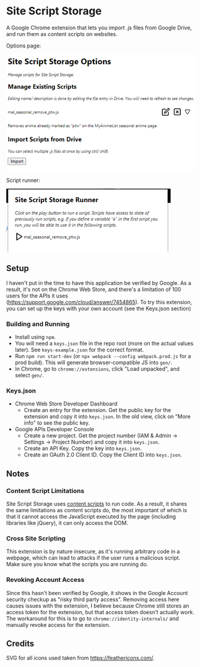 # Site Script Storage

A Google Chrome extension that lets you import .js files from Google Drive, and run them as content scripts on websites.

Options page:

![options](readme_images/options.png)

Script runner:

![popup](readme_images/popup.png)

## Setup

I haven't put in the time to have this application be verified by Google. As a result, it's not on the Chrome Web Store, and there's a limitation of 100 users for the APIs it uses (https://support.google.com/cloud/answer/7454865). To try this extension, you can set up the keys with your own account (see the Keys.json section)

### Building and Running

- Install using `npm`.
- You will need a `keys.json` file in the repo root (more on the actual values later). See `keys-example.json` for the correct format.
- Run `npm run start-dev` (or `npx webpack --config webpack.prod.js` for a prod build). This will generate browser-compatible JS into `gen/`.
- In Chrome, go to `chrome://extensions`, click "Load unpacked", and select `gen/`.

### Keys.json

- Chrome Web Store Developer Dashboard
    - Create an entry for the extension. Get the public key for the extension and copy it into `keys.json`. In the old view, click on "More info" to see the public key.
- Google APIs Developer Console
    - Create a new project. Get the project number (IAM & Admin -> Settings -> Project Number) and copy it into `keys.json`.
    - Create an API Key. Copy the key into `keys.json`.
    - Create an OAuth 2.0 Client ID. Copy the Client ID into `keys.json`.

## Notes

### Content Script Limitations

Site Script Storage uses [content scripts](https://developer.chrome.com/extensions/content_scripts) to run code. As a result, it shares the same limitations as content scripts do, the most important of which is that it cannot access the JavaScript executed by the page (including libraries like jQuery), it can only access the DOM.

### Cross Site Scripting

This extension is by nature insecure, as it's running arbitrary code in a webpage, which can lead to attacks if the user runs a malicious script. Make sure you know what the scripts you are running do.

### Revoking Account Access

Since this hasn't been verified by Google, it shows in the Google Account security checkup as "risky third party access". Removing access here causes issues with the extension, I believe because Chrome still stores an access token for the extension, but that access token doesn't actually work. The workaround for this is to go to `chrome://identity-internals/` and manually revoke access for the extension.

## Credits

SVG for all icons used taken from https://feathericons.com/.
